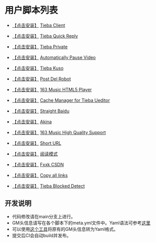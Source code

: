 # 用户脚本列表

* [【点击安装】](https://userscript.firefoxcn.net/js/Tieba_Client.user.js) [Tieba Client](https://github.com/FirefoxBar/userscript/tree/main/Tieba_Client)

* [【点击安装】](https://userscript.firefoxcn.net/js/Tieba_Quick_Reply.user.js) [Tieba Quick Reply](https://github.com/FirefoxBar/userscript/tree/main/Tieba_Quick_Reply)

* [【点击安装】](https://userscript.firefoxcn.net/js/Tieba_Private.user.js) [Tieba Private](https://github.com/FirefoxBar/userscript/tree/main/Tieba_Private)

* [【点击安装】](https://userscript.firefoxcn.net/js/Automatically_Pause_Video.user.js) [Automatically Pause Video](https://github.com/FirefoxBar/userscript/tree/main/Automatically_Pause_Video)

* [【点击安装】](https://userscript.firefoxcn.net/js/Tieba_Kuso.user.js) [Tieba Kuso](https://github.com/FirefoxBar/userscript/tree/main/Tieba_Kuso)

* [【点击安装】](https://userscript.firefoxcn.net/js/PostDelRobot.user.js) [Post Del Robot](https://github.com/FirefoxBar/userscript/tree/main/Post_Del_Robot)

* [【点击安装】](https://userscript.firefoxcn.net/js/163_Music_HTML5_Player.user.js) [163 Music HTML5 Player](https://github.com/FirefoxBar/userscript/tree/main/163_Music_HTML5_Player)

* [【点击安装】](https://userscript.firefoxcn.net/js/Cache_Manager_for_Tieba_Ueditor.user.js) [Cache Manager for Tieba Ueditor](https://github.com/FirefoxBar/userscript/tree/main/Cache_Manager_for_Tieba_Ueditor)
* [【点击安装】](https://userscript.firefoxcn.net/js/Straight_Baidu.user.js) [Straight Baidu](https://github.com/FirefoxBar/userscript/tree/main/Straight_Baidu)

* [【点击安装】](https://userscript.firefoxcn.net/js/Akina.js) [Akina](https://github.com/FirefoxBar/userscript/tree/main/Akina)

* [【点击安装】](https://userscript.firefoxcn.net/js/163.Music.HQ.user.js) [163 Music High Quality Support](https://github.com/FirefoxBar/userscript/tree/main/163_Music_High_Quality_Support)

* [【点击安装】](https://userscript.firefoxcn.net/js/Short_URL.user.js) [Short URL](https://github.com/FirefoxBar/userscript/tree/main/Short_URL)

* [【点击安装】](https://userscript.firefoxcn.net/js/Reading_Mode.user.js) [阅读模式](https://github.com/FirefoxBar/userscript/tree/main/Reading_Mode)

* [【点击安装】](https://userscript.firefoxcn.net/js/Fxxk_CSDN.user.js) [Fxxk CSDN](https://github.com/FirefoxBar/userscript/tree/main/Fxxk_CSDN)

* [【点击安装】](https://userscript.firefoxcn.net/js/Copy_all_links.user.js) [Copy all links](https://github.com/FirefoxBar/userscript/tree/main/Copy_all_links)

* [【点击安装】](https://userscript.firefoxcn.net/js/Tieba_Blocked_Detect.user.js) [Tieba Blocked Detect](https://github.com/FirefoxBar/userscript/tree/main/Tieba_Blocked_Detect)


## 开发说明

* 代码修改请在main分支上进行。
* GM头信息请写在各个脚本下的meta.yml文件中。Yaml语法可参考[这里](https://www.ruanyifeng.com/blog/2016/07/yaml.html)
* 可以使用[这个工具](https://userscript.firefoxcn.net/)将原有的GM头信息转为Yaml格式。
* 提交后CI会自动build并发布。
 